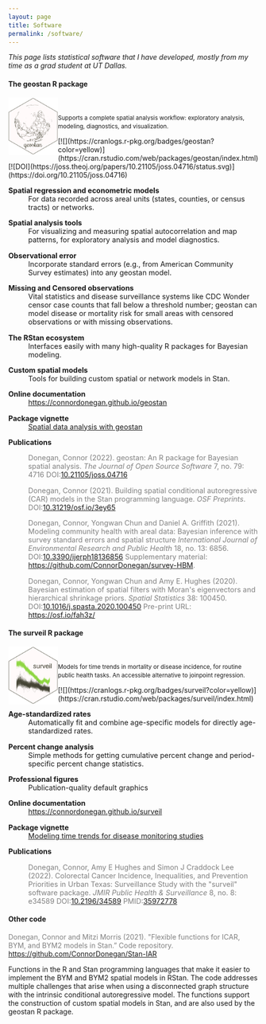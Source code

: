 ```yaml
---
layout: page
title: Software
permalink: /software/
---
```


<em>This page lists statistical software that I have developed, mostly from my time as a grad student at UT Dallas.</em>

<style>
span.desc {
  font-size: smaller;
}
dt {
  font-weight: bold;
}

dl,
dd {
  font-size: 0.9rem;
}

dd {
  margin-bottom: 1em;
}
</style>

#### The geostan R package

<img src="/assets/geostan-logo.png" align="left" width="100" /> <br />
<p>
<span class="desc">
Supports a complete spatial analysis workflow: exploratory analysis, modeling, diagnostics, and visualization.
</span>
</p>
[![](https://cranlogs.r-pkg.org/badges/geostan?color=yellow)](https://cran.rstudio.com/web/packages/geostan/index.html) [![DOI](https://joss.theoj.org/papers/10.21105/joss.04716/status.svg)](https://doi.org/10.21105/joss.04716)

<dl>
  <dt> Spatial regression and econometric models</dt>
  <dd> For data recorded across areal units (states, counties, or census
    tracts) or networks.
    </dd>
    
  <dt> Spatial analysis tools </dt>
  <dd>For visualizing and measuring
    spatial autocorrelation and map patterns, for exploratory analysis
    and model diagnostics.
    </dd>
    
  <dt> Observational error</dt>
  <dd> Incorporate standard errors (e.g., from American Community Survey
    estimates) into any geostan model.</dd>
    
  <dt> Missing and Censored observations</dt>
  <dd>
  Vital statistics and disease  surveillance systems like CDC Wonder censor case counts that fall
    below a threshold number; geostan can model disease or mortality
    risk for small areas with censored observations or with missing
    observations.
    </dd>
    
  <dt> The RStan ecosystem</dt>
  <dd>Interfaces easily with many high-quality R packages for Bayesian modeling.
  </dd>
  
  <dt> Custom spatial models</dt>
  <dd> Tools for building custom spatial or network models in Stan.
  </dd>

  <dt>Online documentation</dt>
  <dd>
  <a href="https://connordonegan.github.io/geostan">https://connordonegan.github.io/geostan</a>
  </dd>

  <dt>Package vignette</dt>
  <dd>
   <a href="{{ site.url }}/statistics/public_health/2024/08/04/spatial-analysis-geostan.html">Spatial data analysis with geostan</a>
   </dd>

  <dt>Publications</dt>
  <dd>
  <p style="color:Gray">Donegan, Connor (2022). geostan: An R package for Bayesian spatial analysis. <em>The Journal of Open Source Software</em> 7, no. 79: 4716 DOI:<a href="https://doi.org/10.21105/joss.04716">10.21105/joss.04716</a></p>
  
<p style="color:Gray">Donegan, Connor (2021). Building spatial conditional autoregressive (CAR) models in the Stan programming language. <em>OSF Preprints</em>. DOI:<a href="https://osf.io/3ey65/">10.31219/osf.io/3ey65</a></p>

<p style="color:Gray">Donegan, Connor, Yongwan Chun and Daniel A. Griffith (2021). Modeling community health with areal data: Bayesian inference with survey standard errors and spatial structure <em>International Journal of Environmental Research and Public Health</em> 18, no. 13: 6856. DOI:<a href="https://doi.org/10.3390/ijerph18136856">10.3390/ijerph18136856</a> Supplementary material: <a href="https://github.com/ConnorDonegan/survey-HBM">https://github.com/ConnorDonegan/survey-HBM</a>.</p>

<p style="color:Gray">Donegan, Connor, Yongwan Chun and Amy E. Hughes (2020). Bayesian estimation of spatial filters with Moran's eigenvectors and hierarchical shrinkage priors. <em>Spatial Statistics</em> 38: 100450. DOI:<a href="https://doi.org/10.1016/j.spasta.2020.100450">10.1016/j.spasta.2020.100450</a> Pre-print URL: <a href="https://osf.io/fah3z">https://osf.io/fah3z/</a></p>
  </dd>
 </dl>    


#### The surveil R package

<img src="/assets/surveil-logo.png" align="left" width="100" /> <br>
<p>
<span class="desc">
Models for time trends in mortality or disease incidence, for routine public health tasks. An accessible alternative to joinpoint regression. 
</span>
</p>
 [![](https://cranlogs.r-pkg.org/badges/surveil?color=yellow)](https://cran.rstudio.com/web/packages/surveil/index.html)

<dl> 
 <dt>Age-standardized rates</dt>
 <dd>
 Automatically fit and combine age-specific models for directly age-standardized rates.
 </dd>
 
 <dt>Percent change analysis</dt>
 <dd>
 Simple methods for getting cumulative percent change and period-specific percent change statistics.
 </dd>
 
 <dt>Professional figures</dt>
 <dd>Publication-quality default graphics</dd>
 
 <dt>Online documentation</dt>
 <dd>
  <a href="https://connordonegan.github.io/surveil">
   https://connordonegan.github.io/surveil
  </a>
  </dd>
  
 <dt>Package vignette</dt>
 <dd><a href="{{ site.url }}/statistics/public_health/2024/09/02/intro-to-surveil.html"> Modeling time trends for disease monitoring studies</a>
 </dd>

 <dt>Publications</dt>
 <dd>
<p style="color:Gray"> Donegan, Connor, Amy E Hughes and Simon J Craddock Lee (2022). Colorectal Cancer Incidence, Inequalities, and Prevention Priorities in Urban Texas: Surveillance Study with the "surveil" software package. <em>JMIR Public Health & Surveillance</em> 8, no. 8: e34589 DOI:<a href="https://doi.org/10.2196/34589">10.2196/34589</a> PMID:<a href="https://pubmed.ncbi.nlm.nih.gov/35972778/a">35972778</a> </p>
 </dd>
</dl>

#### Other code

<p style="color:Gray">Donegan, Connor and Mitzi Morris (2021). "Flexible functions for ICAR, BYM, and BYM2 models in Stan.” Code repository. <a href="https://github.com/ConnorDonegan/Stan-IAR">https://github.com/ConnorDonegan/Stan-IAR</a> </p>

<p> Functions in the R and Stan programming languages that make it easier to implement the BYM and BYM2 spatial models in RStan. The code addresses multiple challenges that arise when using a disconnected graph structure with the intrinsic conditional autoregressive model. The functions support the construction of custom spatial models in Stan, and are also used by the geostan R package. </p>
